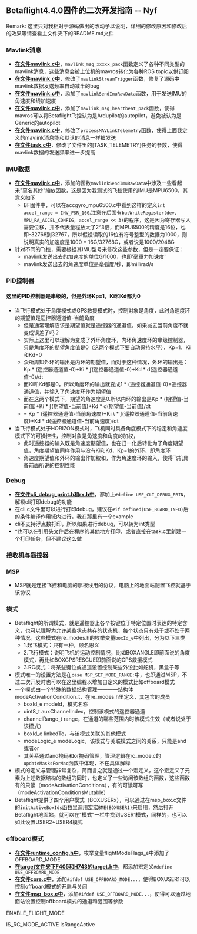 ﻿## Betaflight4.4.0固件的二次开发指南 -- Nyf
Remark: 这里只对我相对于源码做出的改动予以说明，详细的修改原因和修改后的效果等请查看主文件夹下的README.md文件
### Mavlink消息
- <u>**在文件mavlink.c中**</u>，`mavlink_msg_xxxxx_pack`函数定义了各种不同类型的mavlink消息，这些消息会被上位机的mavros转化为各种ROS topic以供订阅
- <u>**在文件mavlink.c中**</u>，修改了`mavlinkStreamTrigger`函数，修复了源码中mavlink数据发送频率自动减半的bug
- <u>**在文件mavlink.c中**</u>，添加了`mavlinkSendImuRawData`函数，用于发送IMU的角速度和线加速度
- <u>**在文件mavlink.c中**</u>，添加了`mavlink_msg_heartbeat_pack`函数，使得mavros可以将Betaflight飞控认为是Ardupilot的autopilot，避免被认为是Generic的autopilot
- <u>**在文件mavlink.c中**</u>，修改了`processMAVLinkTelemetry`函数，使得上面我定义的mavlink消息能和默认的消息一样被发送
- <u>**在文件task.c中**</u>，修改了文件里的[TASK_TELEMETRY]任务的参数，使得mavlink数据的发送频率进一步提高

### IMU数据
- <u>**在文件mavlink.c中**</u>，添加的函数`mavlinkSendImuRawData`中涉及一些看起来"莫名其妙"缩放因数，这是因为我测试的飞控使用的IMU是MPU6500，其意义如下
    - BF固件中，可以在accgyro_mpu6500.c中看到这样的定义`int accel_range = INV_FSR_16G`.注意在后面有`busWriteRegister(dev, MPU_RA_ACCEL_CONFIG, accel_range << 3)`的程序，这是因为寄存器写入需要位移，并不代表量程放大了2^3倍，而MPU6500的精度是16位，也即-32768到32767，所以假设读取的16位有符号整型的数据为1000，则说明真实的加速度是1000 \* 16G/32768G，或者说是1000/2048G
- 针对不同的飞控，需要根据其IMU型号来修改这些参数，但是一定要保证：
    - mavlink发送出去的加速度的单位G/1000，也即'毫重力加速度'
    - mavlink发送出去的角速度单位是毫弧度/秒，即millirad/s

### PID控制器
#### 这里的PID控制器是串级的，但是外环Kp=1，Ki和Kd都为0
- 当飞行模式处于角度模式或GPS救援模式时，控制对象是角度，此时角速度环的期望值是遥控器通道值-当前角度  
    - 但是通常理解应该是期望值就是遥控器的通道值，如果减去当前角度不就变成误差了吗？
    - 实际上这里可以理解为变成了外环角度环，内环角速度环的串级控制器，只是角度环的期望角度值是0（这两个模式下要自动保持水平），Kp=1，Ki和Kd=0
    - 众所周知外环的输出是内环的期望值，而对于这种情况，外环的输出是：Kp \* (遥控器通道值-0)+Ki \* ∫(遥控器通道值-0)+Kd \* d(遥控器通道值-0)/dt
    - 而Ki和Kd都是0，所以角度环的输出就变成1 \* (遥控器通道值-0)=遥控器通道值，并输入了角速度环作为期望值
    - 而在这两个模式下，期望的角速度是0.所以内环的输出是Kp \* (期望值-当前值)+Ki \* ∫(期望值-当前值)+Kd \* d(期望值-当前值)/dt
    - = Kp \* (遥控器通道值-当前角速度)+Ki \ \*  ∫(遥控器通道值-当前角速度)+Kd \* d(遥控器通道值-当前角速度)/dt
- 当飞行模式处于HORIZON模式时，飞机同时具备角度模式下的稳定和角速度模式下的可操控性，控制对象是角速度和角度的加权，
    - 此时遥控器的输入既是角速度期望值，也在归一化后转化为了角度期望值，角度期望值同样作用与没有Ki和Kd，Kp=1的外环，即角度环
    - 角速度期望值和外环的输出作加权和，作为角速度环的输入，使得飞机具备前面所说的控制性能

### Debug
- <u>**在文件cli_debug_print.h和rx.h中**</u>，都加上`#define USE_CLI_DEBUG_PRIN`，解锁cli打印debug的功能
- 在cli.c文件里可以进行打印debug，建议在`#if defined(USE_BOARD_INFO)`后的条件编译作用域内进行，我在那里有一个example
- cli不支持浮点数打印，所以如果进行debug，可以转为int类型
- *也可以在引用头文件后在程序的其他地方打印，或者直接在task.c里新建一个打印任务，但不建议这么做

### 接收机与遥控器

### MSP
- MSP就是连接飞控和电脑的那根线用的协议，电脑上的地面站配置飞控就基于该协议

### 模式
- Betaflight的所谓模式，就是遥控器上各个按键位于特定位置时表达的特定含义，也可以理解为允许某些状态共存的状态机，每个状态只有处于或不处于两种情况。这些模式在re_modes.h的枚举变量`boxId_e`中列出，分为以下三类
    - 1.起飞模式：只有一种，顾名思义
    - 2.飞行模式：说明飞机的运动控制情况，比如BOXANGLE即前面说的角度模式，再比如BOXGPSRESCUE即前面说的GPS救援模式
    - 3.RC模式：将某些键位或通道设置控制某些外设比如舵机，黑盒子等
- 模式唯一的设置方法是在`case MSP_SET_MODE_RANGE:`中，也即通过MSP，不过二次开发时也可以在这里编程以增加自定义的模式比如offboard模式
- 一个模式由一个特殊的数据结构管理————结构体modeActivationCondition_t，在re_modes.h里定义，其包含的成员
    - boxId_e modeId，模式名称
    - uint8_t auxChannelIndex，控制该模式的遥控器通道
    - channelRange_t range，在通道的哪些范围内时该模式生效（或者说处于该模式）
    - boxId_e linkedTo，与该模式关联的其他模式
    - modeLogic_e modeLogic，该模式与关联模式之间的关系，只能是and或者or
    - 其关系通过and掩码和or掩码管理，管理逻辑在rc_mode.c的`updateMasksForMac`函数中体现，不在具体解释
- 模式的定义与管理非常复杂，简而言之就是通过一个宏定义，这个宏定义了元素为上述数据结构的数组的同时，也定义了一些访问该数组的函数，这些函数有的只读（modeActivationConditions），有的可读可写（modeActivationConditionsMutable）
- Betaflight提供了四个用户模式（BOXUSERx），可以通过在msp_box.c文件的`initActiveBoxIds`函数里调用宏宏`BME(BOXUSER1)`来启用，然后打开Betaflight地面站，就可以在"模式"一栏中找到USER1模式，同样的，也可以如此设置USER2~USER4模式

### offboard模式
- <u>**在文件runtime_config.h中**</u>，枚举变量flightModeFlags_e中添加了OFFBOARD_MODE
- <u>**在target文件夹下F405和H743的target.h中**</u>，都添加宏定义`#define USE_OFFBOARD_MODE`
- <u>**在文件core.c中**</u>，添加`#ifdef USE_OFFBOARD_MODE...`，使得BOXUSER1可以控制offboard模式的开启与关闭
- <u>**在文件msp_box.c中**</u>，添加`#ifdef USE_OFFBOARD_MODE...`，使得可以通过地面站设置控制offboard模式的通道和范围等参数



ENABLE_FLIGHT_MODE

IS_RC_MODE_ACTIVE
isRangeActive
